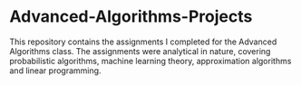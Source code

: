 # Advanced-Algorithms-Projects
This repository contains the assignments I completed for the Advanced Algorithms class. The assignments were analytical in nature, covering probabilistic algorithms, machine learning theory, approximation algorithms and linear programming. 
